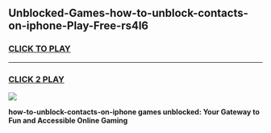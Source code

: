 
## Unblocked-Games-how-to-unblock-contacts-on-iphone-Play-Free-rs4l6
<h3>
<a href="https://premium76.site?title=how-to-unblock-contacts-on-iphone&ref=18A1">CLICK TO PLAY</a></h3>
<hr>

<h3>
<a href="https://premium76.site?title=how-to-unblock-contacts-on-iphone&ref=18A1">CLICK 2 PLAY</a>
  
</h3>

<a href="https://premium76.site?title=how-to-unblock-contacts-on-iphone&ref=18A1"><img src="https://clearcache.store/games.png"></a>


**how-to-unblock-contacts-on-iphone games unblocked: Your Gateway to Fun and Accessible Online Gaming**
